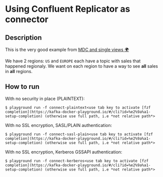 # Using Confluent Replicator as connector

## Description

This is the very good example from [MDC and single views 🌍](https://github.com/framiere/mdc-with-replicator-and-regexrouter)

We have 2 regions: `US` and `EUROPE` each have a topic with sales that happened regionaly.
We want on each region to have a way to see **all** sales in **all** regions.

## How to run

With no security in place (PLAINTEXT):

```
$ playground run -f connect-plaintext<use tab key to activate [fzf completion](https://kafka-docker-playground.io/#/cli?id=%e2%9a%a1-setup-completion) (otherwise use full path, i.e *not relative path*>
```

With no SSL encryption, SASL/PLAIN authentication:

```
$ playground run -f connect-sasl-plain<use tab key to activate [fzf completion](https://kafka-docker-playground.io/#/cli?id=%e2%9a%a1-setup-completion) (otherwise use full path, i.e *not relative path*>
```

With no SSL encryption, Kerberos GSSAPI authentication:

```
$ playground run -f connect-kerberos<use tab key to activate [fzf completion](https://kafka-docker-playground.io/#/cli?id=%e2%9a%a1-setup-completion) (otherwise use full path, i.e *not relative path*>
```
